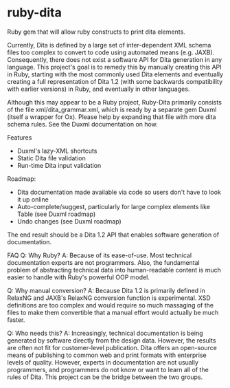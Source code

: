 # ruby-dita
Ruby gem that will allow ruby constructs to print dita elements.

Currently, Dita is defined by a large set of inter-dependent XML schema 
files too complex to convert to code using automated means (e.g. JAXB). 
Consequently, there does not exist a software API for Dita generation in 
any language. This project's goal is to remedy this by manually creating
this API in Ruby, starting with the most commonly used Dita elements and 
eventually creating a full representation of Dita 1.2 (with some 
backwards compatibility with earlier versions) in Ruby, and eventually 
in other languages.

Although this may appear to be a Ruby project, Ruby-Dita primarily
consists of the file xml/dita_grammar.xml, which is ready by a separate
gem Duxml (itself a wrapper for Ox). Please help by expanding that file
with more dita schema rules. See the Duxml documentation on how.

Features
 - Duxml's lazy-XML shortcuts
 - Static Dita file validation
 - Run-time Dita input validation

Roadmap:
 - Dita documentation made available via code so users don't have to look it up online
 - Auto-complete/suggest, particularly for large complex elements like Table (see Duxml roadmap)
 - Undo changes (see Duxml roadmap)

The end result should be a Dita 1.2 API that enables software generation of documentation.

FAQ
  Q: Why Ruby?
  A: Because of its ease-of-use. Most technical documentation experts are not programmers. Also, the fundamental problem of abstracting technical data into human-readable content is much easier to handle with Ruby's powerful OOP model.

  Q: Why manual conversion?
  A: Because Dita 1.2 is primarily defined in RelaxNG and JAXB's RelaxNG conversion function is experimental. XSD definitions are too complex and would require so much massaging of the files to make them convertible that a manual effort would actually be much faster.

  Q: Who needs this?
  A: Increasingly, technical documentation is being generated by software directly from the design data. However, the results are often not fit for customer-level publication. Dita offers an open-source means of publishing to common web and print formats with enterprise levels of quality. However, experts in documentation are not usually programmers, and programmers do not know or want to learn all of the rules of Dita. This project can be the bridge between the two groups.